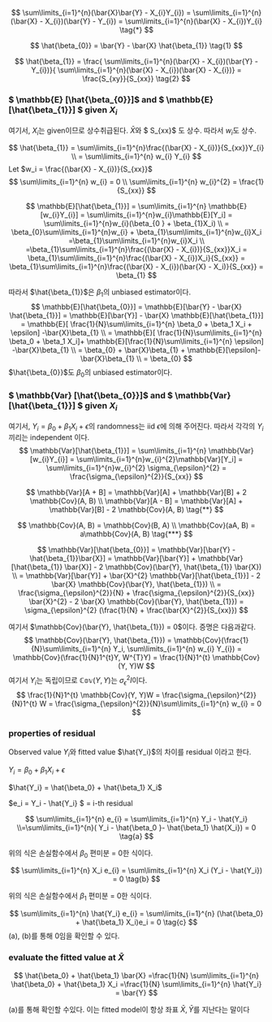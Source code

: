 

$$
\sum\limits_{i=1}^{n}(\bar{X}\bar{Y} - X_{i}Y_{i}) = \sum\limits_{i=1}^{n}(\bar{X} - X_{i})(\bar{Y} - Y_{i}) = \sum\limits_{i=1}^{n}(\bar{X} - X_{i})Y_{i} \tag{*}
$$




$$
\hat{\beta_{0}} = \bar{Y} - \bar{X} \hat{\beta_{1}} \tag{1}
$$

$$
\hat{\beta_{1}} = \frac{ \sum\limits_{i=1}^{n}(\bar{X} - X_{i})(\bar{Y} - Y_{i})}{ \sum\limits_{i=1}^{n}(\bar{X} - X_{i})(\bar{X} - X_{i})} = \frac{S_{xy}}{S_{xx}} \tag{2}
$$



### $ \mathbb{E} [\hat{\beta_{0}}]$ and $ \mathbb{E} [\hat{\beta_{1}}] $ given $X_i$



여기서, $X_i$는 given이므로 상수취급된다. $\bar{X}$와 $ S_{xx}$ 도 상수. 따라서 $w_i$도 상수. 

$$
\hat{\beta_{1}} = \sum\limits_{i=1}^{n}\frac{(\bar{X} - X_{i})}{S_{xx}}Y_{i} \\ = \sum\limits_{i=1}^{n} w_{i} Y_{i}
$$
Let $w_i = \frac{(\bar{X} - X_{i})}{S_{xx}}$
$$
\sum\limits_{i=1}^{n} w_{i} = 0 \\ \sum\limits_{i=1}^{n} w_{i}^{2} = \frac{1}{S_{xx}}
$$

$$
\mathbb{E}[\hat{\beta_{1}}] = \sum\limits_{i=1}^{n} \mathbb{E}[w_{i}Y_{i}] = \sum\limits_{i=1}^{n}w_{i}\mathbb{E}[Y_i] = \sum\limits_{i=1}^{n}w_{i}(\beta_{0 } + \beta_{1}X_i) \\ =  \beta_{0}\sum\limits_{i=1}^{n}w_{i} + \beta_{1}\sum\limits_{i=1}^{n}w_{i}X_i =\beta_{1}\sum\limits_{i=1}^{n}w_{i}X_i \\
=\beta_{1}\sum\limits_{i=1}^{n}\frac{(\bar{X} - X_{i})}{S_{xx}}X_i = \beta_{1}\sum\limits_{i=1}^{n}\frac{(\bar{X} - X_{i})X_i}{S_{xx}} = \beta_{1}\sum\limits_{i=1}^{n}\frac{(\bar{X} - X_{i})(\bar{X} - X_i)}{S_{xx}} = \beta_{1}
$$

따라서 $\hat{\beta_{1}}$은 $\beta_{1}$의 unbiased estimator이다.
$$
\mathbb{E}[\hat{\beta_{0}}] = \mathbb{E}[\bar{Y} - \bar{X} \hat{\beta_{1}}] = \mathbb{E}[\bar{Y}] - \bar{X} \mathbb{E}[\hat{\beta_{1}}] = \mathbb{E}[ \frac{1}{N}\sum\limits_{i=1}^{n} \beta_0 + \beta_1 X_i + \epsilon] -\bar{X}\beta_{1} \\ = \mathbb{E}[ \frac{1}{N}\sum\limits_{i=1}^{n} \beta_0 + \beta_1 X_i]+  \mathbb{E}[\frac{1}{N}\sum\limits_{i=1}^{n} \epsilon] -\bar{X}\beta_{1} \\ = \beta_{0} + \bar{X}\beta_{1} + \mathbb{E}[\epsilon]-\bar{X}\beta_{1}
\\ = \beta_{0}
$$
$\hat{\beta_{0}}$도 $\beta_{0}$의 unbiased estimator이다.


### $ \mathbb{Var} [\hat{\beta_{0}}]$ and $ \mathbb{Var} [\hat{\beta_{1}}] $ given $X_i$



여기서, $Y_i = \beta_{0} + \beta_{1} X_i + \epsilon$의 randomness는 iid $\epsilon$에 의해 주어진다. 따라서 각각의 $Y_i$끼리는 independent 이다.
$$
\mathbb{Var}[\hat{\beta_{1}}] = \sum\limits_{i=1}^{n} \mathbb{Var}[w_{i}Y_{i}] = \sum\limits_{i=1}^{n}w_{i}^{2}\mathbb{Var}[Y_i] = \sum\limits_{i=1}^{n}w_{i}^{2} \sigma_{\epsilon}^{2} = \frac{\sigma_{\epsilon}^{2}}{S_{xx}}
$$






$$
\mathbb{Var}[A + B] = \mathbb{Var}[A] + \mathbb{Var}[B] + 2 \mathbb{Cov}(A, B) \\
\mathbb{Var}[A - B] = \mathbb{Var}[A] + \mathbb{Var}[B] - 2 \mathbb{Cov}(A, B) \tag{**}
$$

$$
\mathbb{Cov}(A, B) = \mathbb{Cov}(B, A) \\
\mathbb{Cov}(aA, B) = a\mathbb{Cov}(A, B)   \tag{***}
$$



$$
\mathbb{Var}[\hat{\beta_{0}}] = \mathbb{Var}[\bar{Y} -\hat{\beta_{1}}\bar{X}] = \mathbb{Var}[\bar{Y}] + \mathbb{Var}[\hat{\beta_{1}} \bar{X}] - 2 \mathbb{Cov}(\bar{Y}, \hat{\beta_{1}} \bar{X}) \\
= \mathbb{Var}[\bar{Y}] + \bar{X}^{2} \mathbb{Var}[\hat{\beta_{1}}] - 2  \bar{X} \mathbb{Cov}(\bar{Y}, \hat{\beta_{1}}) \\
= \frac{\sigma_{\epsilon}^{2}}{N} + \frac{\sigma_{\epsilon}^{2}}{S_{xx}} \bar{X}^{2} - 2  \bar{X} \mathbb{Cov}(\bar{Y}, \hat{\beta_{1}}) = \sigma_{\epsilon}^{2}  (\frac{1}{N} + \frac{\bar{X}^{2}}{S_{xx}})
$$

여기서 $\mathbb{Cov}(\bar{Y}, \hat{\beta_{1}}) = 0$이다. 증명은 다음과같다.
$$
\mathbb{Cov}(\bar{Y}, \hat{\beta_{1}}) = \mathbb{Cov}(\frac{1}{N}\sum\limits_{i=1}^{n} Y_i, \sum\limits_{i=1}^{n} w_{i} Y_{i}) = \mathbb{Cov}(\frac{1}{N}1^{t}Y, W^{T}Y) = \frac{1}{N}1^{t} \mathbb{Cov}(Y, Y)W
$$
여기서 $Y_i$는 독립이므로 $\mathbb{Cov}(Y, Y)$는 $\sigma_{\epsilon}^{2} I$이다. 
$$
\frac{1}{N}1^{t} \mathbb{Cov}(Y, Y)W = \frac{\sigma_{\epsilon}^{2}}{N}1^{t} W = \frac{\sigma_{\epsilon}^{2}}{N}\sum\limits_{i=1}^{n} w_{i} = 0
$$




### properties of residual

Observed value $Y_i$와 fitted value $\hat{Y_i}$의 차이를 residual 이라고 한다.

$Y_i = \beta_0 + \beta_1 X_i + \epsilon$

$\hat{Y_i} = \hat{\beta_0} + \hat{\beta_1} X_i$

$e_i = Y_i - \hat{Y_i} $ = i-th residual




$$
\sum\limits_{i=1}^{n} e_{i} = \sum\limits_{i=1}^{n} Y_i - \hat{Y_i}  \\=\sum\limits_{i=1}^{n}( Y_i - \hat{\beta_0 }- \hat{\beta_1} \hat{X_i}) = 0 \tag{a}
$$

위의 식은 손실함수에서 $\beta_0$ 편미분 = 0한 식이다. 


$$
\sum\limits_{i=1}^{n} X_i e_{i} = \sum\limits_{i=1}^{n} X_i (Y_i - \hat{Y_i}) = 0 \tag{b}
$$

위의 식은 손실함수에서 $\beta_1$ 편미분 = 0한 식이다. 



$$
\sum\limits_{i=1}^{n} \hat{Y_i} e_{i} = \sum\limits_{i=1}^{n} (\hat{\beta_0} + \hat{\beta_1} X_i)e_i = 0 \tag{c}
$$
(a), (b)를 통해 0임을 확인할 수 있다.





### evaluate the fitted value at $\bar{X}$

$$
\hat{\beta_0} + \hat{\beta_1} \bar{X} =\frac{1}{N} \sum\limits_{i=1}^{n} \hat{\beta_0} + \hat{\beta_1} X_i =\frac{1}{N} \sum\limits_{i=1}^{n} \hat{Y_i} = \bar{Y}
$$

(a)를 통해 확인할 수있다. 이는 fitted model이 항상 좌표 $\bar{X}, \bar{Y}$를 지난다는 말이다
